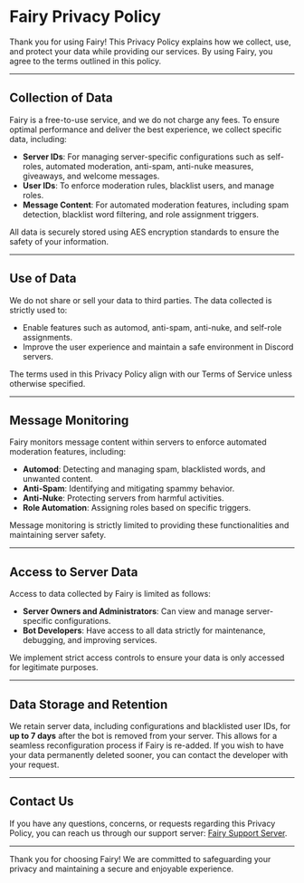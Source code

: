 

# Fairy Privacy Policy

Thank you for using Fairy! This Privacy Policy explains how we collect, use, and protect your data while providing our services. By using Fairy, you agree to the terms outlined in this policy.

---

## Collection of Data

Fairy is a free-to-use service, and we do not charge any fees. To ensure optimal performance and deliver the best experience, we collect specific data, including:

- **Server IDs**: For managing server-specific configurations such as self-roles, automated moderation, anti-spam, anti-nuke measures, giveaways, and welcome messages.
- **User IDs**: To enforce moderation rules, blacklist users, and manage roles.
- **Message Content**: For automated moderation features, including spam detection, blacklist word filtering, and role assignment triggers.

All data is securely stored using AES encryption standards to ensure the safety of your information.

---

## Use of Data

We do not share or sell your data to third parties. The data collected is strictly used to:

- Enable features such as automod, anti-spam, anti-nuke, and self-role assignments.
- Improve the user experience and maintain a safe environment in Discord servers.

The terms used in this Privacy Policy align with our Terms of Service unless otherwise specified.

---

## Message Monitoring

Fairy monitors message content within servers to enforce automated moderation features, including:

- **Automod**: Detecting and managing spam, blacklisted words, and unwanted content.
- **Anti-Spam**: Identifying and mitigating spammy behavior.
- **Anti-Nuke**: Protecting servers from harmful activities.
- **Role Automation**: Assigning roles based on specific triggers.

Message monitoring is strictly limited to providing these functionalities and maintaining server safety.

---

## Access to Server Data

Access to data collected by Fairy is limited as follows:

- **Server Owners and Administrators**: Can view and manage server-specific configurations.
- **Bot Developers**: Have access to all data strictly for maintenance, debugging, and improving services.

We implement strict access controls to ensure your data is only accessed for legitimate purposes.

---

## Data Storage and Retention

We retain server data, including configurations and blacklisted user IDs, for **up to 7 days** after the bot is removed from your server. This allows for a seamless reconfiguration process if Fairy is re-added. If you wish to have your data permanently deleted sooner, you can contact the developer with your request.

---

## Contact Us

If you have any questions, concerns, or requests regarding this Privacy Policy, you can reach us through our support server: [Fairy Support Server](https://discord.gg/bitzxier).

---

Thank you for choosing Fairy! We are committed to safeguarding your privacy and maintaining a secure and enjoyable experience.


